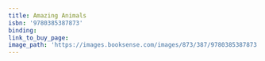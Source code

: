 ```yaml
---
title: Amazing Animals
isbn: '9780385387873'
binding:
link_to_buy_page:
image_path: 'https://images.booksense.com/images/873/387/9780385387873.jpg'
---
```



